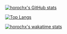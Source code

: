 [![horochx's GitHub stats](https://github-readme-stats.vercel.app/api?username=horochx&count_private=true&show_icons=true&hide_border=true&theme=merko)](https://github.com/anuraghazra/github-readme-stats)

[![Top Langs](https://github-readme-stats.vercel.app/api/top-langs/?username=horochx&langs_count=10&layout=compact&hide_border=true&theme=merko)](https://github.com/anuraghazra/github-readme-stats)

[![horochx's wakatime stats](https://github-readme-stats.vercel.app/api/wakatime?username=horochx&layout=compact&hide_border=true&theme=merko)](https://github.com/anuraghazra/github-readme-stats)
